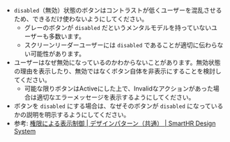 - `disabled`（無効）状態のボタンはコントラストが低くユーザーを混乱させるため、できるだけ使わないようにしてください。
  - グレーのボタンが `disabled` だというメンタルモデルを持っていないユーザーも多数います。
  - スクリーンリーダーユーザーには `disabled` であることが適切に伝わらない可能性があります。
- ユーザーはなぜ無効になっているのかわからないことがあります。無効状態の理由を表示したり、無効ではなくボタン自体を非表示にすることを検討してください。
  - 可能な限りボタンはActiveにした上で、Invalidなアクションがあった場合は適切なエラーメッセージを表示するようにしてください。
- ボタンを `disabled` にする場合は、なぜそのボタンが `disabled` になっているかの説明を明示するようにしてください。
- 参考: [権限による表示制御 | デザインパターン（共通） | SmartHR Design System](https://smarthr.design/products/design-patterns/access-control-pattern/)
